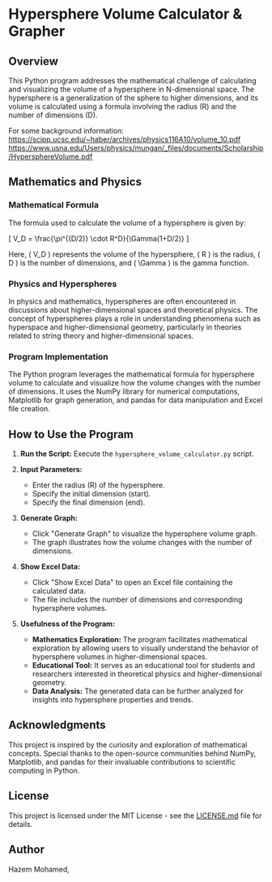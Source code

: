 # Hypersphere Volume Calculator & Grapher

## Overview

This Python program addresses the mathematical challenge of calculating and visualizing the volume of a hypersphere in N-dimensional space. The hypersphere is a generalization of the sphere to higher dimensions, and its volume is calculated using a formula involving the radius (R) and the number of dimensions (D).

For some background information:
https://scipp.ucsc.edu/~haber/archives/physics116A10/volume_10.pdf
https://www.usna.edu/Users/physics/mungan/_files/documents/Scholarship/HypersphereVolume.pdf

## Mathematics and Physics

### Mathematical Formula

The formula used to calculate the volume of a hypersphere is given by:

\[ V_D = \frac{\pi^{(D/2)} \cdot R^D}{\Gamma(1+D/2)} \]


Here, \( V_D \) represents the volume of the hypersphere, \( R \) is the radius, \( D \) is the number of dimensions, and \( \Gamma \) is the gamma function.

### Physics and Hyperspheres

In physics and mathematics, hyperspheres are often encountered in discussions about higher-dimensional spaces and theoretical physics. The concept of hyperspheres plays a role in understanding phenomena such as hyperspace and higher-dimensional geometry, particularly in theories related to string theory and higher-dimensional spaces.

### Program Implementation

The Python program leverages the mathematical formula for hypersphere volume to calculate and visualize how the volume changes with the number of dimensions. It uses the NumPy library for numerical computations, Matplotlib for graph generation, and pandas for data manipulation and Excel file creation.

## How to Use the Program

1. **Run the Script:** Execute the `hypersphere_volume_calculator.py` script.

2. **Input Parameters:**
   - Enter the radius (R) of the hypersphere.
   - Specify the initial dimension (start).
   - Specify the final dimension (end).

3. **Generate Graph:**
   - Click "Generate Graph" to visualize the hypersphere volume graph.
   - The graph illustrates how the volume changes with the number of dimensions.

4. **Show Excel Data:**
   - Click "Show Excel Data" to open an Excel file containing the calculated data.
   - The file includes the number of dimensions and corresponding hypersphere volumes.

5. **Usefulness of the Program:**
   - **Mathematics Exploration:** The program facilitates mathematical exploration by allowing users to visually understand the behavior of hypersphere volumes in higher-dimensional spaces.
   - **Educational Tool:** It serves as an educational tool for students and researchers interested in theoretical physics and higher-dimensional geometry.
   - **Data Analysis:** The generated data can be further analyzed for insights into hypersphere properties and trends.

## Acknowledgments

This project is inspired by the curiosity and exploration of mathematical concepts. Special thanks to the open-source communities behind NumPy, Matplotlib, and pandas for their invaluable contributions to scientific computing in Python.

## License

This project is licensed under the MIT License - see the [LICENSE.md](LICENSE.md) file for details.

## Author

Hazem Mohamed,
